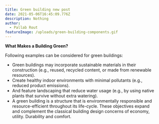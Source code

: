 ```yaml
---
title: Green building new post
date: 2021-05-06T16:45:09.776Z
description: Nothing
author:
  - Pallab Rout
featureImage: /uploads/green-building-components.gif
---
```


**What Makes a Building Green?**

Following examples can be considered for green buildings:

- Green buildings may incorporate sustainable materials in their construction (e.g., reused, recycled content, or made from renewable resources).
- Create healthy indoor environments with minimal pollutants (e.g., reduced product emissions).
- And feature landscaping that reduce water usage (e.g., by using native plants that survive without extra watering).
- A green building is a structure that is environmentally responsible and resource-efficient throughout its life-cycle. These objectives expand and complement the classical building design concerns of economy, utility. Durability and comfort.

